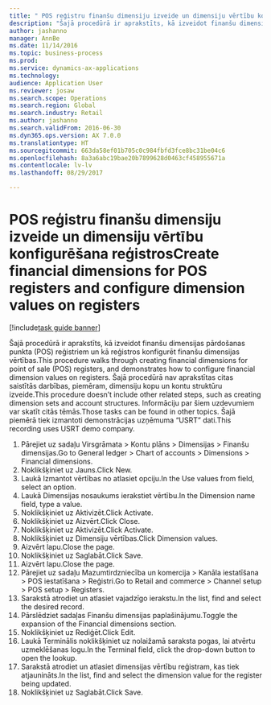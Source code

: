 ```yaml
--- 
title: " POS reģistru finanšu dimensiju izveide un dimensiju vērtību konfigurēšana reģistros"
description: "Šajā procedūrā ir aprakstīts, kā izveidot finanšu dimensijas pārdošanas punkta (POS) reģistriem un kā reģistros konfigurēt finanšu dimensijas vērtības."
author: jashanno
manager: AnnBe
ms.date: 11/14/2016
ms.topic: business-process
ms.prod: 
ms.service: dynamics-ax-applications
ms.technology: 
audience: Application User
ms.reviewer: josaw
ms.search.scope: Operations
ms.search.region: Global
ms.search.industry: Retail
ms.author: jashanno
ms.search.validFrom: 2016-06-30
ms.dyn365.ops.version: AX 7.0.0
ms.translationtype: HT
ms.sourcegitcommit: 663da58ef01b705c0c984fbfd3fce8bc31be04c6
ms.openlocfilehash: 8a3a6abc19bae20b7899628d0463cf458955671a
ms.contentlocale: lv-lv
ms.lasthandoff: 08/29/2017

---
```

# <a name="create-financial-dimensions-for-pos-registers-and-configure-dimension-values-on-registers"></a><span data-ttu-id="9daf8-103"> POS reģistru finanšu dimensiju izveide un dimensiju vērtību konfigurēšana reģistros</span><span class="sxs-lookup"><span data-stu-id="9daf8-103">Create financial dimensions for POS registers and configure dimension values on registers</span></span>

[!include[task guide banner](../includes/task-guide-banner.md)]

<span data-ttu-id="9daf8-104">Šajā procedūrā ir aprakstīts, kā izveidot finanšu dimensijas pārdošanas punkta (POS) reģistriem un kā reģistros konfigurēt finanšu dimensijas vērtības.</span><span class="sxs-lookup"><span data-stu-id="9daf8-104">This procedure walks through creating financial dimensions for point of sale (POS) registers, and demonstrates how to configure financial dimension values on registers.</span></span> <span data-ttu-id="9daf8-105">Šajā procedūrā nav aprakstītas citas saistītās darbības, piemēram, dimensiju kopu un kontu struktūru izveide.</span><span class="sxs-lookup"><span data-stu-id="9daf8-105">This procedure doesn’t include other related steps, such as creating dimension sets and account structures.</span></span> <span data-ttu-id="9daf8-106">Informāciju par šiem uzdevumiem var skatīt citās tēmās.</span><span class="sxs-lookup"><span data-stu-id="9daf8-106">Those tasks can be found in other topics.</span></span> <span data-ttu-id="9daf8-107">Šajā piemērā tiek izmantoti demonstrācijas uzņēmuma “USRT” dati.</span><span class="sxs-lookup"><span data-stu-id="9daf8-107">This recording uses USRT demo company.</span></span>

1. <span data-ttu-id="9daf8-108">Pārejiet uz sadaļu Virsgrāmata > Kontu plāns > Dimensijas > Finanšu dimensijas.</span><span class="sxs-lookup"><span data-stu-id="9daf8-108">Go to General ledger > Chart of accounts > Dimensions > Financial dimensions.</span></span>
2. <span data-ttu-id="9daf8-109">Noklikšķiniet uz Jauns.</span><span class="sxs-lookup"><span data-stu-id="9daf8-109">Click New.</span></span>
3. <span data-ttu-id="9daf8-110">Laukā Izmantot vērtības no atlasiet opciju.</span><span class="sxs-lookup"><span data-stu-id="9daf8-110">In the Use values from field, select an option.</span></span>
4. <span data-ttu-id="9daf8-111">Laukā Dimensijas nosaukums ierakstiet vērtību.</span><span class="sxs-lookup"><span data-stu-id="9daf8-111">In the Dimension name field, type a value.</span></span>
5. <span data-ttu-id="9daf8-112">Noklikšķiniet uz Aktivizēt.</span><span class="sxs-lookup"><span data-stu-id="9daf8-112">Click Activate.</span></span>
6. <span data-ttu-id="9daf8-113">Noklikšķiniet uz Aizvērt.</span><span class="sxs-lookup"><span data-stu-id="9daf8-113">Click Close.</span></span>
7. <span data-ttu-id="9daf8-114">Noklikšķiniet uz Aktivizēt.</span><span class="sxs-lookup"><span data-stu-id="9daf8-114">Click Activate.</span></span>
8. <span data-ttu-id="9daf8-115">Noklikšķiniet uz Dimensiju vērtības.</span><span class="sxs-lookup"><span data-stu-id="9daf8-115">Click Dimension values.</span></span>
9. <span data-ttu-id="9daf8-116">Aizvērt lapu.</span><span class="sxs-lookup"><span data-stu-id="9daf8-116">Close the page.</span></span>
10. <span data-ttu-id="9daf8-117">Noklikšķiniet uz Saglabāt.</span><span class="sxs-lookup"><span data-stu-id="9daf8-117">Click Save.</span></span>
11. <span data-ttu-id="9daf8-118">Aizvērt lapu.</span><span class="sxs-lookup"><span data-stu-id="9daf8-118">Close the page.</span></span>
12. <span data-ttu-id="9daf8-119">Pārejiet uz sadaļu Mazumtirdzniecība un komercija > Kanāla iestatīšana > POS iestatīšana > Reģistri.</span><span class="sxs-lookup"><span data-stu-id="9daf8-119">Go to Retail and commerce > Channel setup > POS setup > Registers.</span></span>
13. <span data-ttu-id="9daf8-120">Sarakstā atrodiet un atlasiet vajadzīgo ierakstu.</span><span class="sxs-lookup"><span data-stu-id="9daf8-120">In the list, find and select the desired record.</span></span>
14. <span data-ttu-id="9daf8-121">Pārslēdziet sadaļas Finanšu dimensijas paplašinājumu.</span><span class="sxs-lookup"><span data-stu-id="9daf8-121">Toggle the expansion of the Financial dimensions section.</span></span>
15. <span data-ttu-id="9daf8-122">Noklikšķiniet uz Rediģēt.</span><span class="sxs-lookup"><span data-stu-id="9daf8-122">Click Edit.</span></span>
16. <span data-ttu-id="9daf8-123">Laukā Terminālis noklikšķiniet uz nolaižamā saraksta pogas, lai atvērtu uzmeklēšanas logu.</span><span class="sxs-lookup"><span data-stu-id="9daf8-123">In the Terminal field, click the drop-down button to open the lookup.</span></span>
17. <span data-ttu-id="9daf8-124">Sarakstā atrodiet un atlasiet dimensijas vērtību reģistram, kas tiek atjaunināts.</span><span class="sxs-lookup"><span data-stu-id="9daf8-124">In the list, find and select the dimension value for the register being updated.</span></span>
18. <span data-ttu-id="9daf8-125">Noklikšķiniet uz Saglabāt.</span><span class="sxs-lookup"><span data-stu-id="9daf8-125">Click Save.</span></span>


